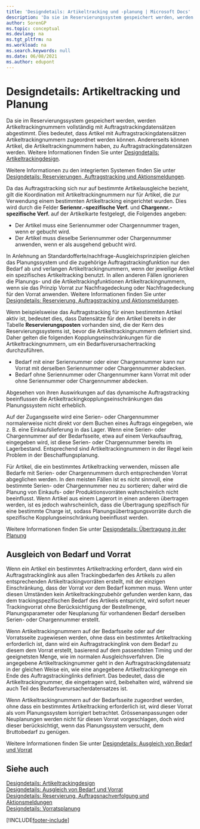 ```yaml
---
title: 'Designdetails: Artikeltracking und -planung | Microsoft Docs'
description: 'Da sie im Reservierungssystem gespeichert werden, werden Artikeltrackingnummern vollständig mit Auftragstrackingdatensätzen abgestimmt.'
author: SorenGP
ms.topic: conceptual
ms.devlang: na
ms.tgt_pltfrm: na
ms.workload: na
ms.search.keywords: null
ms.date: 06/08/2021
ms.author: edupont
---
```

# <a name="design-details-item-tracking-and-planning" />Designdetails: Artikeltracking und Planung
Da sie im Reservierungssystem gespeichert werden, werden Artikeltrackingnummern vollständig mit Auftragstrackingdatensätzen abgestimmt. Dies bedeutet, dass Artikel mit Auftragstrackingdatensätzen Artikeltrackingnummern zugeordnet werden können. Andererseits können Artikel, die Artikeltrackingnummern haben, zu Auftragstrackingdatensätzen werden. Weitere Informationen finden Sie unter [Designdetails: Artikeltrackingdesign](design-details-item-tracking-design.md).

Weitere Informationen zu den integrierten Systemen finden Sie unter [Designdetails: Reservierungen, Auftragstracking und Aktionsmeldungen](design-details-reservation-order-tracking-and-action-messaging.md).

Da das Auftragstracking sich nur auf bestimmte Artikelausgleiche bezieht, gilt die Koordination mit Artikeltrackingnummern nur für Artikel, die zur Verwendung einem bestimmten Artikeltracking eingerichtet wurden. Dies wird durch die Felder **Seriennr.-spezifische Verf.** und **Chargennr.-spezifische Verf.** auf der Artikelkarte festgelegt, die Folgendes angeben:

- Der Artikel muss eine Seriennummer oder Chargennummer tragen, wenn er gebucht wird.
- Der Artikel muss dieselbe Seriennummer oder Chargennummer anwenden, wenn er als ausgehend gebucht wird.

In Anlehnung an Standardofferte/nachfrage-Ausgleichsprinzipien gleichen das Planungssystem und die zugehörige Auftragstrackingfunktion nur den Bedarf ab und verlangen Artikeltrackingnummern, wenn der jeweilige Artikel ein spezifisches Artikeltracking benutzt. In allen anderen Fällen ignorieren die Planungs- und die Artikeltrackingfunktionen Artikeltrackingnummern, wenn sie das Prinzip Vorrat zur Nachfragedeckung oder Nachfragedeckung für den Vorrat anwenden. Weitere Informationen finden Sie unter [Designdetails: Reservierung, Auftragstracking und Aktionsmeldungen](design-details-reservation-order-tracking-and-action-messaging.md).

Wenn beispielsweise das Auftragstracking für einen bestimmten Artikel aktiv ist, bedeutet dies, dass Datensätze für den Artikel bereits in der Tabelle **Reservierungsposten** vorhanden sind, die der Kern des Reservierungssystems ist, bevor die Artikeltrackingnummern definiert sind. Daher gelten die folgenden Kopplungseinschränkungen für die Artikeltrackingnummern, um ein Bedarfsverursachertracking durchzuführen.

- Bedarf mit einer Seriennummer oder einer Chargennummer kann nur Vorrat mit derselben Seriennummer oder Chargennummer abdecken.
- Bedarf ohne Seriennummer oder Chargennummer kann Vorrat mit oder ohne Seriennummer oder Chargennummer abdecken.

Abgesehen von ihren Auswirkungen auf das dynamische Auftragstracking beeinflussen die Artikeltrackingkopplungseinschränkungen das Planungssystem nicht erheblich.

Auf der Zugangsseite wird eine Serien- oder Chargennummer normalerweise nicht direkt vor dem Buchen eines Auftrags eingegeben, wie z. B. eine Einkaufslieferung in das Lager. Wenn eine Serien- oder Chargennummer auf der Bedarfsseite, etwa auf einem Verkaufsauftrag, eingegeben wird, ist diese Serien- oder Chargennummer bereits im Lagerbestand. Entsprechend sind Artikeltrackingnummern in der Regel kein Problem in der Beschaffungsplanung.

Für Artikel, die ein bestimmtes Artikeltracking verwenden, müssen alle Bedarfe mit Serien- oder Chargennummern durch entsprechenden Vorrat abgeglichen werden. In den meisten Fällen ist es nicht sinnvoll, eine bestimmte Serien- oder Chargennummer neu zu sortieren; daher wird die Planung von Einkaufs- oder Produktionsvorräten wahrscheinlich nicht beeinflusst. Wenn Artikel aus einem Lagerort in einen anderen übertragen werden, ist es jedoch wahrscheinlich, dass die Übertragung spezifisch für eine bestimmte Charge ist, sodass Planungsübertragungsvorräte durch die spezifische Kopplungseinschränkung beeinflusst werden.

Weitere Informationen finden Sie unter [Designdetails: Übertragung in der Planung](design-details-transfers-in-planning.md)

## <a name="balancing-demand-and-supply" />Ausgleich von Bedarf und Vorrat
Wenn ein Artikel ein bestimmtes Artikeltracking erfordert, dann wird ein Auftragstrackinglink aus allen Trackingbedarfen des Artikels zu allen entsprechenden Artikeltrackingvorräten erstellt, mit der einzigen Einschränkung, dass der Vorrat vor dem Bedarf kommen muss. Wenn unter diesen Umständen kein Artikeltrackingzubehör gefunden werden kann, das dem trackingspezifischen Bedarf des Artikels entspricht, wird sofort neuer Trackingvorrat ohne Berücksichtigung der Bestellmenge, Planungsparameter oder Neuplanung für vorhandenen Bedarf derselben Serien- oder Chargennummer erstellt.

Wenn Artikeltrackingnummern auf der Bedarfsseite oder auf der Vorratsseite zugewiesen werden, ohne dass ein bestimmtes Artikeltracking erforderlich ist, dann wird ein Auftragstrackinglink von dem Bedarf zu diesem dem Vorrat erstellt, basierend auf dem passendsten Timing und der geeignetsten Menge, wie im normalen Ausgleichsverfahren. Die angegebene Artikeltrackingnummer geht in den Auftragstrackingdatensatz in der gleichen Weise ein, wie eine angegebene Artikeltrackingmenge ein Ende des Auftragstrackinglinks definiert. Das bedeutet, dass die Artikeltrackingnummer, die eingetragen wird, beibehalten wird, während sie auch Teil des Bedarfsverursacherdatensatzes ist.

Wenn Artikeltrackingnummern auf der Bedarfsseite zugeordnet werden, ohne dass ein bestimmtes Artikeltracking erforderlich ist, wird dieser Vorrat als vom Planungssystem korrigiert betrachtet. Grössenanpassungen oder Neuplanungen werden nicht für diesen Vorrat vorgeschlagen, doch wird dieser berücksichtigt, wenn das Planungssystem versucht, dem Bruttobedarf zu genügen.

Weitere Informationen finden Sie unter [Designdetails: Ausgleich von Bedarf und Vorrat](design-details-balancing-demand-and-supply.md)  

## <a name="see-also" />Siehe auch
[Designdetails: Artikeltrackingdesign](design-details-item-tracking-design.md)  
[Designdetails: Ausgleich von Bedarf und Vorrat](design-details-balancing-demand-and-supply.md)  
[Designdetails: Reservierung, Auftragsnachverfolgung und Aktionsmeldungen](design-details-reservation-order-tracking-and-action-messaging.md)   
[Designdetails: Vorratsplanung](design-details-supply-planning.md)  


[!INCLUDE[footer-include](includes/footer-banner.md)]
